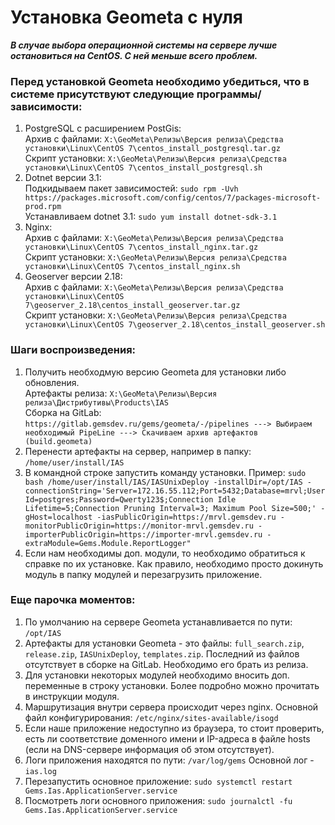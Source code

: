 # Установка Geometa с нуля

***В случае выбора операционной системы на сервере лучше остановиться на **CentOS**. С ней меньше всего проблем.***

### Перед установкой Geometa необходимо убедиться, что в системе присутствуют следующие программы/зависимости:
1. PostgreSQL с расширением PostGis:  
   Архив с файлами: `X:\GeoMeta\Релизы\Версия релиза\Средства установки\Linux\CentOS 7\centos_install_postgresql.tar.gz`  
   Скрипт установки: `X:\GeoMeta\Релизы\Версия релиза\Средства установки\Linux\CentOS 7\centos_install_postgresql.sh`
2. Dotnet версии 3.1:  
   Подкидываем пакет зависимостей: `sudo rpm -Uvh https://packages.microsoft.com/config/centos/7/packages-microsoft-prod.rpm`  
   Устанавливаем dotnet 3.1: `sudo yum install dotnet-sdk-3.1`
3. Nginx:  
   Архив с файлами: `X:\GeoMeta\Релизы\Версия релиза\Средства установки\Linux\CentOS 7\centos_install_nginx.tar.gz`  
   Скрипт установки: `X:\GeoMeta\Релизы\Версия релиза\Средства установки\Linux\CentOS 7\centos_install_nginx.sh`
4. Geoserver версии 2.18:  
   Архив с файлами: `X:\GeoMeta\Релизы\Версия релиза\Средства установки\Linux\CentOS 7\geoserver_2.18\centos_install_geoserver.tar.gz`  
   Скрипт установки: `X:\GeoMeta\Релизы\Версия релиза\Средства установки\Linux\CentOS 7\geoserver_2.18\centos_install_geoserver.sh`

### Шаги воспроизведения:
1. Получить необходмую версию Geometa для установки либо обновления.  
   Артефакты релиза: `X:\GeoMeta\Релизы\Версия релиза\Дистрибутивы\Products\IAS`  
   Сборка на GitLab: `https://gitlab.gemsdev.ru/gems/geometa/-/pipelines ---> Выбираем необходимый PipeLine ---> Скачиваем архив артефактов (build.geometa)`
2. Перенести артефакты на сервер, например в папку: `/home/user/install/IAS`
3. В командной строке запустить команду установки. Пример: `sudo bash /home/user/install/IAS/IASUnixDeploy -installDir=/opt/IAS -connectionString='Server=172.16.55.112;Port=5432;Database=mrvl;User Id=postgres;Password=Qwerty123$;Connection Idle Lifetime=5;Connection Pruning Interval=3; Maximum Pool Size=500;' -gHost=localhost -iasPublicOrigin=https://mrvl.gemsdev.ru -monitorPublicOrigin=https://monitor-mrvl.gemsdev.ru -importerPublicOrigin=https://importer-mrvl.gemsdev.ru -extraModule=Gems.Module.ReportLogger"`
4. Если нам необходимы доп. модули, то необходимо обратиться к справке по их установке. Как правило, необходимо просто докинуть модуль в папку модулей и перезагрузить приложение.

### Еще парочка моментов:
1. По умолчанию на сервере Geometa устанавливается по пути: `/opt/IAS`
2. Артефакты для установки Geometa - это файлы: `full_search.zip`, `release.zip`, `IASUnixDeploy`, `templates.zip`. Последний из файлов отсутствует в сборке на GitLab. Необходимо его брать из релиза.
3. Для установки некоторых модулей необходимо вносить доп. переменные в строку установки. Более подробно можно прочитать в инструкции модуля.
4. Маршрутизация внутри сервера происходит через nginx. Основной файл конфигурирования: `/etc/nginx/sites-available/isogd`
5. Если наше приложение недоступно из браузера, то стоит проверить, есть ли соответствие доменного имени и IP-адреса в файле hosts (если на DNS-сервере информация об этом отсутствует).
6. Логи приложения находятся по пути: `/var/log/gems` Основной лог - `ias.log`
7. Перезапустить основное приложение: `sudo systemctl restart Gems.Ias.ApplicationServer.service`
8. Посмотреть логи основного приложения: `sudo journalctl -fu Gems.Ias.ApplicationServer.service`